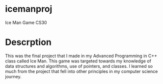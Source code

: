 # icemanproj
Ice Man Game CS30

# Descrption
This was the final project that I made in my Advanced Programming in C++ class called Ice Man. This game was targeted towards my knowledge of data structures and algorithms, use of pointers, and classes. I learned so much from the project that fell into other principles in my computer science journey.
